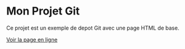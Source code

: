 # Mon Projet Git

Ce projet est un exemple de depot Git avec une page HTML de base.

[Voir la page en ligne](https://VotreNomUtilisateur.github.io/ecole/)
